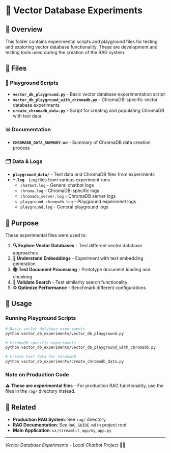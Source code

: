 # 🧪 Vector Database Experiments

## 📖 Overview

This folder contains experimental scripts and playground files for testing and exploring vector database functionality. These are development and testing tools used during the creation of the RAG system.

## 📁 Files

### **🔬 Playground Scripts**
- **`vector_db_playground.py`** - Basic vector database experimentation script
- **`vector_db_playground_with_chromadb.py`** - ChromaDB-specific vector database experiments
- **`create_chromadb_data.py`** - Script for creating and populating ChromaDB with test data

### **📊 Documentation**
- **`CHROMADB_DATA_SUMMARY.md`** - Summary of ChromaDB data creation process

### **🗂️ Data & Logs**
- **`playground_data/`** - Test data and ChromaDB files from experiments
- **`*.log`** - Log files from various experiment runs
  - `chatbot.log` - General chatbot logs
  - `chroma.log` - ChromaDB-specific logs
  - `chromadb_server.log` - ChromaDB server logs
  - `playground_chromadb.log` - Playground experiment logs
  - `playground.log` - General playground logs

## 🎯 Purpose

These experimental files were used to:

1. **🔍 Explore Vector Databases** - Test different vector database approaches
2. **🧠 Understand Embeddings** - Experiment with text embedding generation
3. **📚 Test Document Processing** - Prototype document loading and chunking
4. **🔎 Validate Search** - Test similarity search functionality
5. **⚙️ Optimize Performance** - Benchmark different configurations

## 🚀 Usage

### **Running Playground Scripts**

```bash
# Basic vector database experiments
python vector_db_experiments/vector_db_playground.py

# ChromaDB-specific experiments
python vector_db_experiments/vector_db_playground_with_chromadb.py

# Create test data for ChromaDB
python vector_db_experiments/create_chromadb_data.py
```

### **Note on Production Code**

⚠️ **These are experimental files** - For production RAG functionality, use the files in the `rag/` directory instead.

## 🔗 Related

- **Production RAG System**: See `rag/` directory
- **RAG Documentation**: See `RAG_GUIDE.md` in project root
- **Main Application**: `ui/streamlit_app/my_app.py`

---

*Vector Database Experiments - Local Chatbot Project* 🧪✨
